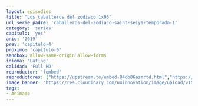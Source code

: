 ```yaml
---
layout: episodios
title: "Los caballeros del zodiaco 1x05"
url_serie_padre: 'caballeros-del-zodiaco-saint-seiya-temporada-1'
category: 'series'
capitulo: 'yes'
anio: '2019'
prev: 'capitulo-4'
proximo: 'capitulo-6'
sandbox: allow-same-origin allow-forms
idioma: 'Latino'
calidad: 'Full HD'
reproductor: 'fembed'
reproductores: ["https://upstream.to/embed-84ob06azmrtd.html","https://myurlshort.live/v/14lewfjn1r-wddw"]
image_banner: 'https://res.cloudinary.com/u4innovation/image/upload/v1564459651/caballeros-banner-min_sw0slb.jpg'
tags:
- Animado
---
```












